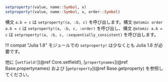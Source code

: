 ```julia
setproperty!(value, name::Symbol, x)
setproperty!(value, name::Symbol, x, order::Symbol)
```

構文 `a.b = c` は `setproperty!(a, :b, c)` を呼び出します。構文 `@atomic order a.b = c` は `setproperty!(a, :b, c, :order)` を呼び出し、構文 `@atomic a.b = c` は `setproperty!(a, :b, c, :sequentially_consistent)` を呼び出します。

!!! compat "Julia 1.8"
    モジュールでの `setproperty!` は少なくとも Julia 1.8 が必要です。


他に [`setfield!`](@ref Core.setfield!), [`propertynames`](@ref Base.propertynames) および [`getproperty`](@ref Base.getproperty) を参照してください。
